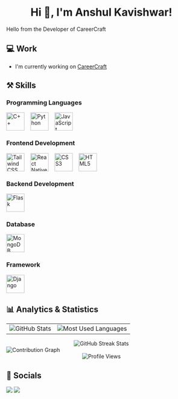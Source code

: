 <div align="center">

# Hi 👋, I'm Anshul Kavishwar!

</div>

Hello from the Developer of CareerCraft 

## **💻 Work**
- I'm currently working on [CareerCraft]( Anshulkavi/CareerCraft)

## **⚒️ Skills**
### **Programming Languages**
<img src="https://cdn.jsdelivr.net/gh/devicons/devicon/icons/cplusplus/cplusplus-original.svg" alt="C++" width="48" height="48" style="vertical-align:middle; margin-right:12px;"/> <img src="https://cdn.jsdelivr.net/gh/devicons/devicon/icons/python/python-original.svg" alt="Python" width="48" height="48" style="vertical-align:middle; margin-right:12px;"/> <img src="https://cdn.jsdelivr.net/gh/devicons/devicon/icons/javascript/javascript-original.svg" alt="JavaScript" width="48" height="48" style="vertical-align:middle; margin-right:12px;"/>

### **Frontend Development**
<img src="https://cdn.jsdelivr.net/gh/devicons/devicon/icons/tailwindcss/tailwindcss-original.svg" alt="Tailwind CSS" width="48" height="48" style="vertical-align:middle; margin-right:12px;"/> <img src="https://cdn.jsdelivr.net/gh/devicons/devicon/icons/react/react-original.svg" alt="React Native" width="48" height="48" style="vertical-align:middle; margin-right:12px;"/> <img src="https://cdn.jsdelivr.net/gh/devicons/devicon/icons/css3/css3-original.svg" alt="CSS3" width="48" height="48" style="vertical-align:middle; margin-right:12px;"/> <img src="https://cdn.jsdelivr.net/gh/devicons/devicon/icons/html5/html5-original.svg" alt="HTML5" width="48" height="48" style="vertical-align:middle; margin-right:12px;"/>

### **Backend Development**
<img src="https://cdn.jsdelivr.net/gh/devicons/devicon/icons/flask/flask-original.svg" alt="Flask" width="48" height="48" style="vertical-align:middle; margin-right:12px;"/>

### **Database**
<img src="https://cdn.jsdelivr.net/gh/devicons/devicon/icons/mongodb/mongodb-original.svg" alt="MongoDB" width="48" height="48" style="vertical-align:middle; margin-right:12px;"/>

### **Framework**
<img src="https://cdn.jsdelivr.net/gh/devicons/devicon/icons/django/django-plain.svg" alt="Django" width="48" height="48" style="vertical-align:middle; margin-right:12px;"/>

## **📊 Analytics & Statistics**

<div align="center">

<table>
<tr>
<td>

<img src="https://github-readme-stats.vercel.app/api?username=Anshulkavi&show_icons=true&theme=tokyonight&hide_border=true&card_width=400" alt="GitHub Stats" />

</td>
<td>

<img src="https://github-readme-stats.vercel.app/api/top-langs/?username=Anshulkavi&layout=compact&theme=tokyonight&hide_border=true&card_width=400" alt="Most Used Languages" />

</td>
</tr>
</table>

</div>

<div align="center">

<img src="https://github-readme-streak-stats.herokuapp.com/?user=Anshulkavi&theme=tokyonight" alt="GitHub Streak Stats" />

</div>

<img src="https://github-readme-activity-graph.vercel.app/graph?username=Anshulkavi&theme=tokyonight" alt="Contribution Graph" />

<div align="center">

<img src="https://komarev.com/ghpvc/?username=Anshulkavi&color=brightgreen" alt="Profile Views" />

</div>


## **📱 Socials**

<p align="left">
  <a href="https://github.com/https://github.com/Anshulkavi" target="_blank"><img src="https://img.shields.io/badge/GitHub-181717?style=for-the-badge&logo=github&logoColor=white" /></a>
  <a href="https://linkedin.com/in/https://www.linkedin.com/in/anshulkavi/" target="_blank"><img src="https://img.shields.io/badge/LinkedIn-0A66C2?style=for-the-badge&logo=linkedin&logoColor=white" /></a>
</p>

